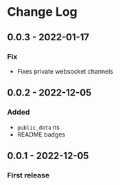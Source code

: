 # Change Log

## 0.0.3 - 2022-01-17
### Fix
- Fixes private websocket channels 
## 0.0.2 - 2022-12-05
### Added
- `public_data` ns
- README badges

## 0.0.1 - 2022-12-05

### First release
